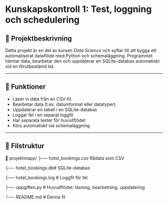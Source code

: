 # Kunskapskontroll 1: Test, loggning och schedulering

## 📌 Projektbeskrivning

Detta projekt är en del av kursen *Data Science* och syftar till att bygga ett automatiserat dataflöde med Python och schemaläggning. Programmet hämtar data, bearbetar den och uppdaterar en SQLite-databas automatiskt vid en förutbestämd tid.

---

## 🧱 Funktioner

- Läser in data från en CSV-fil.
- Bearbetar data (t.ex. datumformat eller datatyper)
- Uppdaterar en tabell i en SQLite-databas
- Loggar fel i en separat loggfil
- Har separata tester för huvudflödet
- Körs automatiskt via schemaläggning

---

## 📂 Filstruktur

📁 projektmapp/
├── hotel_bookings.csv Rådata som CSV

├── hotel_bookings.db# SQLite-databas

├── hotel_bookings.log # Loggfil för fel

├── uppgiften.py # Huvudflödet: läsning, bearbetning, uppdatering

└── README.md # Denna fil
